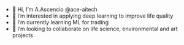 - 👋 Hi, I’m  A.Ascencio @ace-aitech
- 👀 I’m interested in applying deep learning to improve life quality
- 🌱 I’m currently learning ML for trading
- 💞️ I’m looking to collaborate on life science, environmental and art projects
<!-- - 📫 How to reach me ... -->

<!---
ace-aitech/ace-aitech is a ✨ special ✨ repository because its `README.md` (this file) appears on your GitHub profile.
You can click the Preview link to take a look at your changes.
--->
